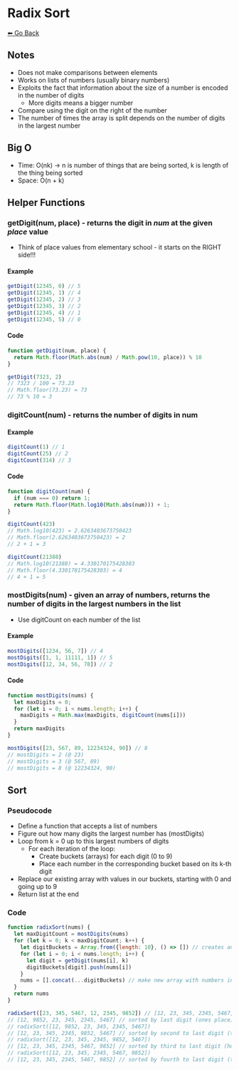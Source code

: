 # Radix Sort
[⬅ Go Back](/sort.md)

## Notes
- Does not make comparisons between elements
- Works on lists of numbers (usually binary numbers)
- Exploits the fact that information about the size of a number is encoded in the number of digits
  - More digits means a bigger number
- Compare using the digit on the right of the number
- The number of times the array is split depends on the number of digits in the largest number

## Big O
- Time: O(nk) -> n is number of things that are being sorted, k is length of the thing being sorted
- Space: O(n + k)

## Helper Functions
### getDigit(num, place) - returns the digit in *num* at the given *place* value
- Think of place values from elementary school - it starts on the RIGHT side!!!
#### Example
```js
getDigit(12345, 0) // 5
getDigit(12345, 1) // 4
getDigit(12345, 2) // 3
getDigit(12345, 3) // 2
getDigit(12345, 4) // 1
getDigit(12345, 5) // 0
```
#### Code
```js
function getDigit(num, place) {
  return Math.floor(Math.abs(num) / Math.pow(10, place)) % 10
}

getDigit(7323, 2)
// 7323 / 100 = 73.23
// Math.floor(73.23) = 73
// 73 % 10 = 3
```
### digitCount(num) - returns the number of digits in num
#### Example
```js
digitCount(1) // 1
digitCount(25) // 2
digitCount(314) // 3
```
#### Code
```js
function digitCount(num) {
  if (num === 0) return 1;
  return Math.floor(Math.log10(Math.abs(num))) + 1;
}

digitCount(423)
// Math.log10(423) = 2.6263403673750423
// Math.floor(2.6263403673750423) = 2
// 2 + 1 = 3

digitCount(21388)
// Math.log10(21388) = 4.330170175428303
// Math.floor(4.330170175428303) = 4
// 4 + 1 = 5
```
### mostDigits(num) - given an array of numbers, returns the number of digits in the largest numbers in the list
- Use digitCount on each number of the list
#### Example
```js
mostDigits([1234, 56, 7]) // 4
mostDigits([1, 1, 11111, 1]) // 5
mostDigits([12, 34, 56, 78]) // 2
```
#### Code
```js
function mostDigits(nums) {
  let maxDigits = 0;
  for (let i = 0; i < nums.length; i++) {
    maxDigits = Math.max(maxDigits, digitCount(nums[i]))
  }
  return maxDigits
}

mostDigits([23, 567, 89, 12234324, 90]) // 8
// mostDigits = 2 (@ 23)
// mostDigits = 3 (@ 567, 89)
// mostDigits = 8 (@ 12234324, 90)
```

## Sort
### Pseudocode
- Define a function that accepts a list of numbers
- Figure out how many digits the largest number has (mostDigits)
- Loop from k = 0 up to this largest numbers of digits
  - For each iteration of the loop:
    - Create buckets (arrays) for each digit (0 to 9)
    - Place each number in the corresponding bucket based on its k-th digit
- Replace our existing array with values in our buckets, starting with 0 and going up to 9
- Return list at the end
### Code
```js
function radixSort(nums) {
  let maxDigitCount = mostDigits(nums)
  for (let k = 0; k < maxDigitCount; k++) {
    let digitBuckets = Array.from({length: 10}, () => []) // creates an array with 10 subarrays
    for (let i = 0; i < nums.length; i++) {
      let digit = getDigit(nums[i], k)
      digitBuckets[digit].push(nums[i])
    }
    nums = [].concat(...digitBuckets) // make new array with numbers in buckets in order to keep sorting
  }
  return nums
}

radixSort([23, 345, 5467, 12, 2345, 9852]) // [12, 23, 345, 2345, 5467, 9852]
// [12, 9852, 23, 345, 2345, 5467] // sorted by last digit (ones place)
// radixSort([12, 9852, 23, 345, 2345, 5467])
// [12, 23, 345, 2345, 9852, 5467] // sorted by second to last digit (tens place)
// radixSort([12, 23, 345, 2345, 9852, 5467])
// [12, 23, 345, 2345, 5467, 9852] // sorted by third to last digit (hundred place)
// radixSort([12, 23, 345, 2345, 5467, 9852])
// [12, 23, 345, 2345, 5467, 9852] // sorted by fourth to last digit (thousands place)
```